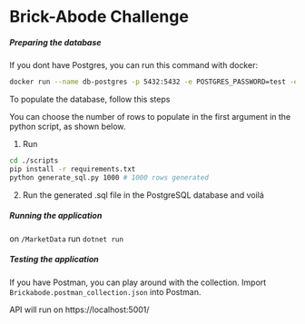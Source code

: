 # Brick-Abode Challenge

##### Preparing the database

If you dont have Postgres, you can run this command with docker:
```bash
docker run --name db-postgres -p 5432:5432 -e POSTGRES_PASSWORD=test -e POSTGRES_DB=test -e POSTGRES_USER=test -d postgres
```

To populate the database, follow this steps

You can choose the number of rows to populate in the first argument in the python script, as shown below.

1. Run 
```bash
cd ./scripts
pip install -r requirements.txt
python generate_sql.py 1000 # 1000 rows generated
```

2. Run the generated .sql file in the PostgreSQL database 
and voilá


##### Running the application

on ```/MarketData``` run ```dotnet run```

##### Testing the application

If you have Postman, you can play around with the collection. Import ```Brickabode.postman_collection.json``` into Postman.

API will run on https://localhost:5001/